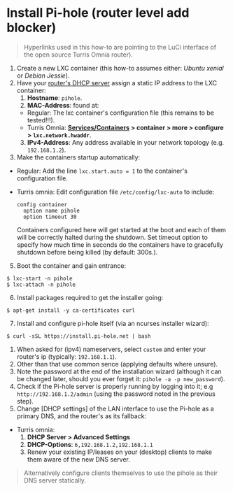 # Install Pi-hole (router level add blocker)

> Hyperlinks used in this how-to are pointing to the LuCi interface of the open source Turris Omnia router).

1. Create a new LXC container (this how-to assumes either: _Ubuntu xenial_ or _Debian Jessie_).
2. Have your [router's DHCP server][1] assign a static IP address to the LXC container:
    1. **Hostname**: `pihole`.
    2. **MAC-Address**: found at:
      - Regular: The lxc container's configuration file (this remains to be tested!!!).
      - Turris Omnia: **[Services/Containers][2] > container > more > configure > ``lxc.network.hwaddr``**.
    3. **IPv4-Address**: Any address available in your network topology (e.g. `192.168.1.2`).
4. Make the containers startup automatically:
  - Regular: Add the line `lxc.start.auto = 1` to the container's configuration file.
  - Turris omnia: Edit configuration file `/etc/config/lxc-auto` to include:

    ```shell
    config container
      option name pihole
      option timeout 30
    ```
    Containers configured here will get started at the boot and each of them will be correctly halted during the shutdown. Set timeout option to specify how much time in seconds do the containers have to gracefully shutdown before being killed (by default: 300s.).
5. Boot the container and gain entrance:

  ```shell
$ lxc-start -n pihole
$ lxc-attach -n pihole
```
6. Install packages required to get the installer going:

  ```shell
$ apt-get install -y ca-certificates curl
```
7. Install and configure pi-hole itself (via an ncurses installer wizard):

  ```shell
$ curl -sSL https://install.pi-hole.net | bash
```
  1. When asked for (ipv4) nameservers, select `custom` and enter your router's ip (typically: `192.168.1.1`).
  2. Other than that use common sence (applying defaults where unsure).
  3. Note the password at the end of the installation wizard (although it can be changed later, should you ever forget it: `pihole -a -p new_password`).
8. Check if the Pi-hole server is properly running by logging into it; e.g `http://192.168.1.2/admin` (using the password noted in the previous step).
9. Change [DHCP settings] of the LAN interface to use the Pi-hole as a primary DNS, and the router's as its fallback:
  - Turris omnia: 
    1. **DHCP Server > Advanced Settings**
    2. **DHCP-Options**: `6,192.168.1.2,192.168.1.1`
    3. Renew your existing IP/leases on your (desktop) clients to make them aware of the new DNS server.
> Alternatively configure clients themselves to use the pihole as their DNS server statically.


<!-- REFERENCES -->

[1]:http://192.168.1.1/cgi-bin/luci/admin/network/dhcp
[2]:http://192.168.1.1/cgi-bin/luci/admin/services/lxc
[3]:http://192.168.1.1/cgi-bin/luci/admin/network/network/lan
